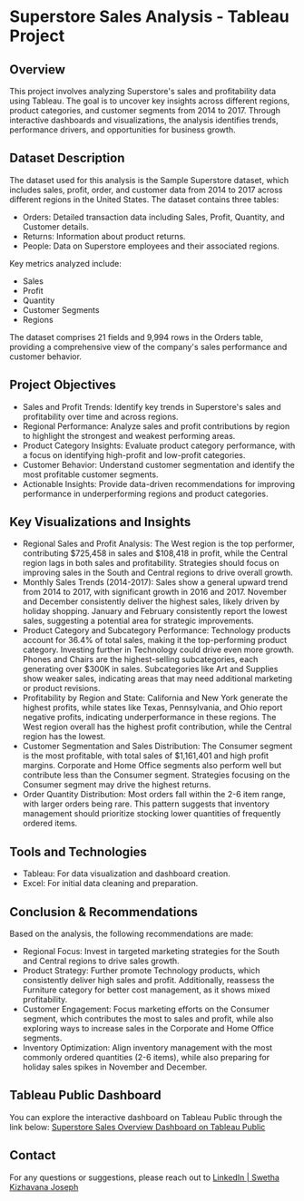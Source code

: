# Superstore Sales Analysis - Tableau Project
## Overview
This project involves analyzing Superstore's sales and profitability data using Tableau. The goal is to uncover key insights across different regions, product categories, and customer segments from 2014 to 2017. Through interactive dashboards and visualizations, the analysis identifies trends, performance drivers, and opportunities for business growth.

## Dataset Description
The dataset used for this analysis is the Sample Superstore dataset, which includes sales, profit, order, and customer data from 2014 to 2017 across different regions in the United States. The dataset contains three tables:
* Orders: Detailed transaction data including Sales, Profit, Quantity, and Customer details.
* Returns: Information about product returns.
* People: Data on Superstore employees and their associated regions.

Key metrics analyzed include:
* Sales
* Profit
* Quantity
* Customer Segments
* Regions
  
The dataset comprises 21 fields and 9,994 rows in the Orders table, providing a comprehensive view of the company's sales performance and customer behavior.

## Project Objectives
* Sales and Profit Trends: Identify key trends in Superstore's sales and profitability over time and across regions.
* Regional Performance: Analyze sales and profit contributions by region to highlight the strongest and weakest performing areas.
* Product Category Insights: Evaluate product category performance, with a focus on identifying high-profit and low-profit categories.
* Customer Behavior: Understand customer segmentation and identify the most profitable customer segments.
* Actionable Insights: Provide data-driven recommendations for improving performance in underperforming regions and product categories.

## Key Visualizations and Insights
* Regional Sales and Profit Analysis: 
The West region is the top performer, contributing $725,458 in sales and $108,418 in profit, while the Central region lags in both sales and profitability.
Strategies should focus on improving sales in the South and Central regions to drive overall growth.
* Monthly Sales Trends (2014-2017): 
Sales show a general upward trend from 2014 to 2017, with significant growth in 2016 and 2017.
November and December consistently deliver the highest sales, likely driven by holiday shopping.
January and February consistently report the lowest sales, suggesting a potential area for strategic improvements.
* Product Category and Subcategory Performance:
Technology products account for 36.4% of total sales, making it the top-performing product category. Investing further in Technology could drive even more growth.
Phones and Chairs are the highest-selling subcategories, each generating over $300K in sales.
Subcategories like Art and Supplies show weaker sales, indicating areas that may need additional marketing or product revisions.
* Profitability by Region and State:
California and New York generate the highest profits, while states like Texas, Pennsylvania, and Ohio report negative profits, indicating underperformance in these regions.
The West region overall has the highest profit contribution, while the Central region has the lowest.
* Customer Segmentation and Sales Distribution:
The Consumer segment is the most profitable, with total sales of $1,161,401 and high profit margins.
Corporate and Home Office segments also perform well but contribute less than the Consumer segment.
Strategies focusing on the Consumer segment may drive the highest returns.
* Order Quantity Distribution:
Most orders fall within the 2-6 item range, with larger orders being rare. This pattern suggests that inventory management should prioritize stocking lower quantities of frequently ordered items.

## Tools and Technologies
* Tableau: For data visualization and dashboard creation.
* Excel: For initial data cleaning and preparation.

## Conclusion & Recommendations
Based on the analysis, the following recommendations are made:

* Regional Focus: Invest in targeted marketing strategies for the South and Central regions to drive sales growth.
* Product Strategy: Further promote Technology products, which consistently deliver high sales and profit. Additionally, reassess the Furniture category for better cost management, as it shows mixed profitability.
* Customer Engagement: Focus marketing efforts on the Consumer segment, which contributes the most to sales and profit, while also exploring ways to increase sales in the Corporate and Home Office segments.
* Inventory Optimization: Align inventory management with the most commonly ordered quantities (2-6 items), while also preparing for holiday sales spikes in November and December.

## Tableau Public Dashboard
You can explore the interactive dashboard on Tableau Public through the link below:
[Superstore Sales Overview Dashboard on Tableau Public](https://public.tableau.com/shared/H4SN7J8ZQ?:display_count=n&:origin=viz_share_link)

## Contact
For any questions or suggestions, please reach out to  [LinkedIn | Swetha Kizhavana Joseph](https://www.linkedin.com/in/swetha-kizhavana-joseph-04b68721b/)

